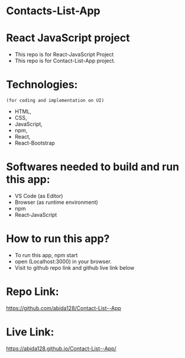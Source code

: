 # Contacts-List-App 

# React JavaScript project
 - This repo is for React-JavaScript Project
 - This repo is for Contact-List-App project.

#  Technologies:
    (for coding and implementation on UI)
 - HTML,
 - CSS, 
 - JavaScript, 
 - npm, 
 - React, 
 - React-Bootstrap

# Softwares needed to build and run this app:
 - VS Code (as Editor)
 - Browser (as runtime environment)
 - npm 
 - React-JavaScript 

# How to run this app?
- To run this app, npm start
- open (Localhost:3000) in your browser.
- Visit to github repo link and github live link below 

# Repo Link:
  https://github.com/abida128/Contact-List--App

# Live Link:
  https://abida128.github.io/Contact-List--App/




